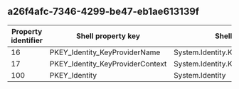 ## a26f4afc-7346-4299-be47-eb1ae613139f

Property identifier | Shell property key | Shell name | Alias
--- | --- | --- | ---
16 | PKEY_Identity_KeyProviderName | System.Identity.KeyProviderName | 
17 | PKEY_Identity_KeyProviderContext | System.Identity.KeyProviderContext | 
100 | PKEY_Identity | System.Identity | 


